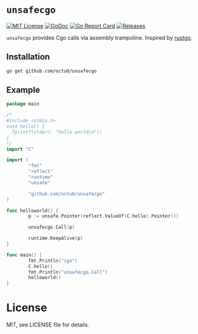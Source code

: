 # `unsafecgo`

[![MIT License](https://img.shields.io/github/license/octu0/unsafecgo)](https://github.com/octu0/unsafecgo/blob/master/LICENSE)
[![GoDoc](https://godoc.org/github.com/octu0/unsafecgo?status.svg)](https://godoc.org/github.com/octu0/unsafecgo)
[![Go Report Card](https://goreportcard.com/badge/github.com/octu0/unsafecgo)](https://goreportcard.com/report/github.com/octu0/unsafecgo)
[![Releases](https://img.shields.io/github/v/release/octu0/unsafecgo)](https://github.com/octu0/unsafecgo/releases)

`unsafecgo` provides Cgo calls via assembly trampoline. Inspired by [rustgo](https://blog.filippo.io/rustgo/).

## Installation

```bash
go get github.com/octu0/unsafecgo
```

## Example

```go
package main

/*
#include <stdio.h>
void hello() {
  fprintf(stderr, "hello world\n");
}
*/
import "C"

import (
        "fmt"
        "reflect"
        "runtime"
        "unsafe"

        "github.com/octu0/unsafecgo"
)

func helloworld() {
        p := unsafe.Pointer(reflect.ValueOf(C.hello).Pointer())

        unsafecgo.Call(p)

        runtime.KeepAlive(p)
}

func main() {
        fmt.Println("cgo")
        C.hello()
        fmt.Println("unsafecgo.Call")
        helloworld()
}
```

# License

MIT, see LICENSE file for details.

